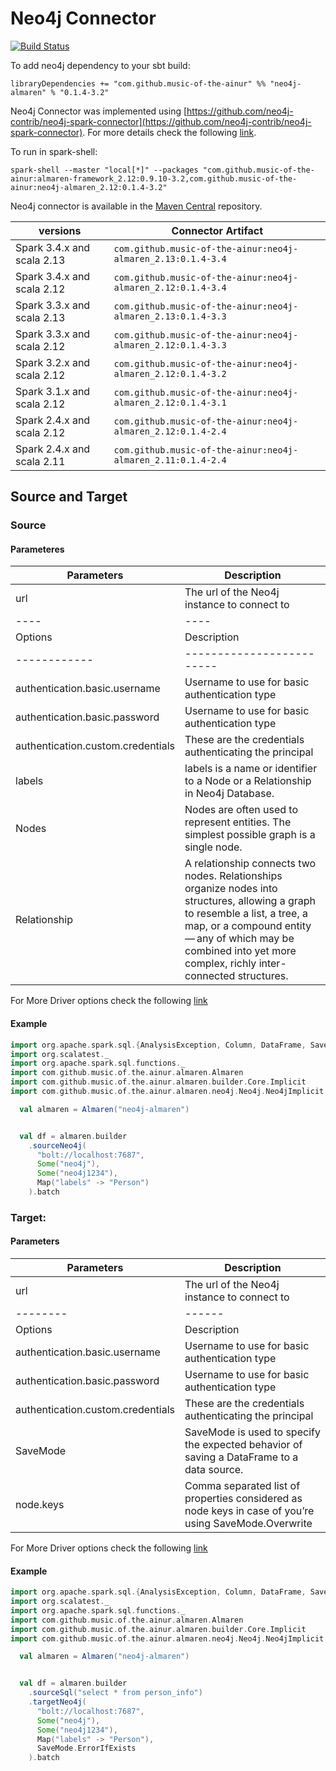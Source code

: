 # Neo4j Connector

[![Build Status](https://github.com/modakanalytics/neo4j.almaren/actions/workflows/neo4j.almaren-githubactions.yml/badge.svg)](https://github.com/modakanalytics/neo4j.almaren/actions/workflows/neo4j.almaren-githubactions.yml)

To add neo4j dependency to your sbt build:

```
libraryDependencies += "com.github.music-of-the-ainur" %% "neo4j-almaren" % "0.1.4-3.2"
```

Neo4j Connector was implemented using [https://github.com/neo4j-contrib/neo4j-spark-connector](https://github.com/neo4j-contrib/neo4j-spark-connector).
For more details check the following [link](https://github.com/neo4j-contrib/neo4j-spark-connector).

To run in spark-shell:

```
spark-shell --master "local[*]" --packages "com.github.music-of-the-ainur:almaren-framework_2.12:0.9.10-3.2,com.github.music-of-the-ainur:neo4j-almaren_2.12:0.1.4-3.2"
```


Neo4j connector is available in the
[Maven Central](https://mvnrepository.com/artifact/com.github.music-of-the-ainur)
repository. 

| versions                   | Connector Artifact                                           |
|----------------------------|--------------------------------------------------------------|
| Spark 3.4.x and scala 2.13 | `com.github.music-of-the-ainur:neo4j-almaren_2.13:0.1.4-3.4` |
| Spark 3.4.x and scala 2.12 | `com.github.music-of-the-ainur:neo4j-almaren_2.12:0.1.4-3.4` |
| Spark 3.3.x and scala 2.13 | `com.github.music-of-the-ainur:neo4j-almaren_2.13:0.1.4-3.3` |
| Spark 3.3.x and scala 2.12 | `com.github.music-of-the-ainur:neo4j-almaren_2.12:0.1.4-3.3` |
| Spark 3.2.x and scala 2.12 | `com.github.music-of-the-ainur:neo4j-almaren_2.12:0.1.4-3.2` |
| Spark 3.1.x and scala 2.12 | `com.github.music-of-the-ainur:neo4j-almaren_2.12:0.1.4-3.1` |
| Spark 2.4.x and scala 2.12 | `com.github.music-of-the-ainur:neo4j-almaren_2.12:0.1.4-2.4` |
| Spark 2.4.x and scala 2.11 | `com.github.music-of-the-ainur:neo4j-almaren_2.11:0.1.4-2.4` |

## Source and Target

### Source 
#### Parameteres


| Parameters | Description|
|-----------------|--------------------|
|  url  | The url of the Neo4j instance to connect to  |
|----|----|
| Options | Description             |
|------------|-------------------------|
| authentication.basic.username     | Username to use for basic authentication type    |
|  authentication.basic.password  |Username to use for basic authentication type|
|authentication.custom.credentials|These are the credentials authenticating the principal|
| labels |  labels is a name or identifier to a Node or a Relationship in Neo4j Database. |
|Nodes |  Nodes are often used to represent entities. The simplest possible graph is a single node.|
|Relationship|  A relationship connects two nodes. Relationships organize nodes into structures, allowing a graph to resemble a list, a tree, a map, or a compound entity — any of which may be combined into yet more complex, richly inter-connected structures.|

For More Driver options check the following [link](https://neo4j.com/developer/spark/configuration/)

#### Example


```scala
import org.apache.spark.sql.{AnalysisException, Column, DataFrame, SaveMode, SparkSession}
import org.scalatest._
import org.apache.spark.sql.functions._
import com.github.music.of.the.ainur.almaren.Almaren
import com.github.music.of.the.ainur.almaren.builder.Core.Implicit
import com.github.music.of.the.ainur.almaren.neo4j.Neo4j.Neo4jImplicit

  val almaren = Almaren("neo4j-almaren")


  val df = almaren.builder
    .sourceNeo4j(
      "bolt://localhost:7687",
      Some("neo4j"),
      Some("neo4j1234"),
      Map("labels" -> "Person")
    ).batch
```



### Target:
#### Parameters

| Parameters | Description|
|-----------------|--------------------|
|  url  | The url of the Neo4j instance to connect to  |
|--------|------|
| Options | Description      |
| authentication.basic.username      | Username to use for basic authentication type    |
|  authentication.basic.password |Username to use for basic authentication type|
|authentication.custom.credentials|These are the credentials authenticating the principal|
|SaveMode|SaveMode is used to specify the expected behavior of saving a DataFrame to a data source.|
|node.keys|Comma separated list of properties considered as node keys in case of you’re using SaveMode.Overwrite|


For More Driver options check the following [link](https://neo4j.com/developer/spark/configuration/)

#### Example

```scala
import org.apache.spark.sql.{AnalysisException, Column, DataFrame, SaveMode, SparkSession}
import org.scalatest._
import org.apache.spark.sql.functions._
import com.github.music.of.the.ainur.almaren.Almaren
import com.github.music.of.the.ainur.almaren.builder.Core.Implicit
import com.github.music.of.the.ainur.almaren.neo4j.Neo4j.Neo4jImplicit

  val almaren = Almaren("neo4j-almaren")


  val df = almaren.builder
    .sourceSql("select * from person_info")
    .targetNeo4j(
      "bolt://localhost:7687",
      Some("neo4j"),
      Some("neo4j1234"),
      Map("labels" -> "Person"),
      SaveMode.ErrorIfExists
    ).batch

